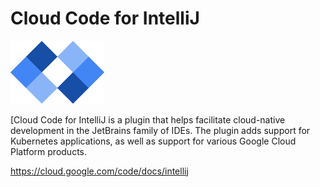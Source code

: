 # Cloud Code for IntelliJ 
<img src="cloud_code.png" alt="Cloud Code" width="150" />

[Cloud Code for IntelliJ is a plugin that helps facilitate cloud-native development in the JetBrains 
family of IDEs. The plugin adds support for Kubernetes applications, as well as support for various
Google Cloud Platform products.

https://cloud.google.com/code/docs/intellij 
